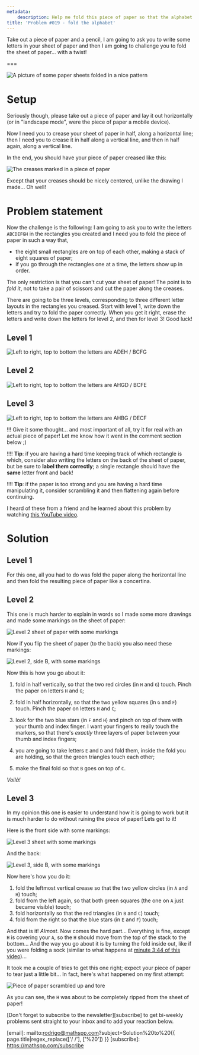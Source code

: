 ```yaml
---
metadata:
    description: Help me fold this piece of paper so that the alphabet comes in order!
title: 'Problem #019 - fold the alphabet'
---
```


Take out a piece of paper and a pencil, I am going to ask you to write some letters in your sheet of paper and then I am going to challenge you to fold the sheet of paper... with a twist!

===

![A picture of some paper sheets folded in a nice pattern](aaa.jpg "Photo by Thomas Renaud on Unsplash")


# Setup

Seriously though, please take out a piece of paper and lay it out horizontally (or in "landscape mode", were the piece of paper a mobile device).

Now I need you to crease your sheet of paper in half, along a horizontal line; then I need you to crease it in half along a vertical line, and then in half again, along a vertical line.

In the end, you should have your piece of paper creased like this:

![The creases marked in a piece of paper](frame.png)

Except that your creases should be nicely centered, unlike the drawing I made... Oh well!


# Problem statement

Now the challenge is the following: I am going to ask you to write the letters `ABCDEFGH` in the rectangles you created and I need you to fold the piece of paper in such a way that,

 - the eight small rectangles are on top of each other, making a stack of eight squares of paper;
 - if you go through the rectangles one at a time, the letters show up in order.

The only restriction is that you can't cut your sheet of paper! The point is to _fold it_, not to take a pair of scissors and cut the paper along the creases.

There are going to be three levels, corresponding to three different letter layouts in the rectangles you creased. Start with level 1, write down the letters and try to fold the paper correctly. When you get it right, erase the letters and write down the letters for level 2, and then for level 3! Good luck!


## Level 1

![Left to right, top to bottom the letters are ADEH / BCFG](lvl1.png "ADEH / BCFG")


## Level 2

![Left to right, top to bottom the letters are AHGD / BCFE](lvl2.png "AHGD / BCFE")


## Level 3

![Left to right, top to bottom the letters are AHBG / DECF](lvl3.png "AHBG / DECF")

!!! Give it some thought... and most important of all, try it for real with an actual piece of paper! Let me know how it went in the comment section below ;)

!!!! **Tip**: if you are having a hard time keeping track of which rectangle is which, consider also writing the letters on the back of the sheet of paper, but be sure to **label them correctly**; a single rectangle should have the **same** letter front and back!

!!!! **Tip**: if the paper is too strong and you are having a hard time manipulating it, consider scrambling it and then flattening again before continuing.

I heard of these from a friend and he learned about this problem by watching [this YouTube video](https://www.youtube.com/watch?v=GpClxF41ugg).


# Solution


## Level 1

For this one, all you had to do was fold the paper along the horizontal line and then fold the resulting piece of paper like a concertina.


## Level 2

This one is much harder to explain in words so I made some more drawings and made some markings on the sheet of paper:

![Level 2 sheet of paper with some markings](lvl2-faceA-sol.png)

Now if you flip the sheet of paper (to the back) you also need these markings:

![Level 2, side B, with some markings](lvl2-faceB-sol.png)

Now this is how you go about it:

 1. fold in half vertically, so that the two red circles (in `H` and `G`) touch. Pinch the paper on letters `H` and `G`;
   
 2. fold in half horizontally, so that the two yellow squares (in `G` and `F`) touch. Pinch the paper on letters `H` and `C`;
   
 3. look for the two blue stars (in `F` and `H`) and pinch on top of them with your thumb and index finger. I want your fingers to really touch the markers, so that there's _exactly_ three layers of paper between your thumb and index fingers;

 4. you are going to take letters `E` and `D` and fold them, inside the fold you are holding, so that the green triangles touch each other;

 5. make the final fold so that `B` goes on top of `C`.

_Voilà!_


## Level 3

In my opinion this one is easier to understand how it is going to work but it is much harder to do without ruining the piece of paper! Lets get to it!

Here is the front side with some markings:

![Level 3 sheet with some markings](lvl3-faceA-sol.png)

And the back:

![Level 3, side B, with some markings](lvl3-faceB-sol.png)

Now here's how you do it:

 1. fold the leftmost vertical crease so that the two yellow circles (in `A` and `H`) touch;
 2. fold from the left again, so that both green squares (the one on `A` just became visible) touch;
 3. fold horizontally so that the red triangles (in `B` and `C`) touch;
 4. fold from the right so that the blue stars (in `E` and `F`) touch;

And that is it! _Almost_. Now comes the hard part... Everything is fine, except `H` is covering your `A`, so the `H` should move from the top of the stack to the bottom... And the way you go about it is by turning the fold inside out, like if you were folding a sock (similar to what happens at [minute 3:44 of this video](https://youtu.be/124L94hoBQg?t=224))...

It took me a couple of tries to get this one right; expect your piece of paper to tear just a little bit... In fact, here's what happened on my first attempt:

![Piece of paper scrambled up and tore](lvl3-fail.jpg)

As you can see, the `H` was about to be completely ripped from the sheet of paper!


[Don't forget to subscribe to the newsletter][subscribe] to get bi-weekly
problems sent straight to your inbox and to add your reaction below.

[email]: mailto:rodrigo@mathspp.com?subject=Solution%20to%20{{ page.title|regex_replace(['/ /'], ['%20']) }}
[subscribe]: https://mathspp.com/subscribe
